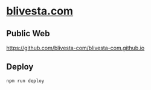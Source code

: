 # [blivesta.com](http://blivesta.com)

## Public Web

https://github.com/blivesta-com/blivesta-com.github.io

## Deploy

```
npm run deploy
```